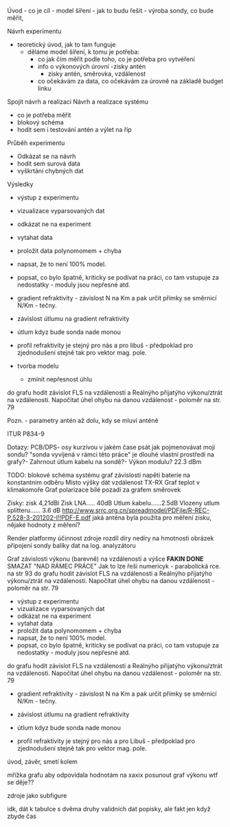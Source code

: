 Úvod
    - co je cíl - model šíření
    - jak to budu řešit - výroba sondy, co bude měřit, 

Návrh experimentu
- teoretický úvod, jak to tam funguje
    - děláme model šíření, k tomu je potřeba:
        - co jak čím měřit podle toho, co je potřeba pro vytvéření
        - info o výkonových úrovní
            -zisky antén
            - zisky antén, směrovka, vzdálenost
        - co očekávám za data, co očekávám za úrovně na základě budget linku

Spojit návrh a realizaci
Návrh a realizace systému
- co je potřeba měřit
- blokový schéma 
- hodit sem i testování antén a výlet na říp


Průběh experimentu
- Odkázat se na návrh
- hodit sem surová data
- vyškrtání chybných dat

Výsledky
- výstup z experimentu
- vizualizace vyparsovaných dat
- odkázat ne na experiment
- vytahat data 
- proložit data polynomomem + chyba 
- napsat, že to není 100% model.
- popsat, co bylo špatně, kriticky se podívat na práci, co tam vstupuje za nedostatky - moduly jsou nepřesné atd.


- gradient refraktivity - závislost N na Km a pak určit přímky se směrnicí  N/Km - tečny.
- závislost útlumu na gradient refraktivity

- útlum kdyz bude sonda nade monou
- profil refraktivity je stejný pro nás a pro libuš - předpoklad pro zjednodušení stejně tak pro vektor mag. pole. 


- tvorba modelu
    - zmínit nepřesnost úhlu

do grafu hodit závislot FLS na vzdálenosti a Reálnýho přijatýho výkonu/ztrát na vzdálenosti.
Napočítat úhel ohybu na danou vzdálenost - poloměr na str. 79


Pozn.
    - parametry antén až dolu, kdy se mluví  anténě 






ITUR P834-9




Dotazy:
PCB/DPS-
osy kurzívou
v jakém čase psát
jak pojmenovávat moji sondu? "sonda vyvíjená v rámci této práce" je dlouhé
vlastní prostředi na grafy?-
Zahrnout útlum kabelu na sondě?-
Výkon modulu? 22.3 dBm

TODO:
blokové schéma systému
graf závislosti napětí baterie na konstantním odběru
Místo výšky dát vzdálenost TX-RX
Graf teplot v klimakomoře
Graf polarizace
bílé pozadí za grafem směrovek

Zisky:
    zisk 4,21dBi
    Zisk LNA..... 40dB
    Utlum kabelu......2.5dB
    Vlozeny utlum splitteru...... 3.6 dB
http://www.srrc.org.cn/spreadmodel/PDFile/R-REC-P.528-3-201202-I!!PDF-E.pdf
jaká anténa byla použita pro měření zisku, nějaké hodnoty z měření?













Render platformy
účinnost zdroje
rozdíl díry nedíry na hmotnosti
obrázek připojení sondy
balíky dat na log. analyzátoru

Graf závislosti výkonu (barevně) na vzdálenosti a výšce
**FAKIN DONE** SMAZAT "NAD RÁMEC PRÁCE"
Jak to lze řeši numericyk - parabolická rce. na str 93
do grafu hodit závislot FLS na vzdálenosti a Reálnýho přijatýho výkonu/ztrát na vzdálenosti.
Napočítat úhel ohybu na danou vzdálenost - poloměr na str. 79

- výstup z experimentu
- vizualizace vyparsovaných dat
- odkázat ne na experiment
- vytahat data 
- proložit data polynomomem + chyba 
- napsat, že to není 100% model.
- popsat, co bylo špatně, kriticky se podívat na práci, co tam vstupuje za nedostatky - moduly jsou nepřesné atd.

do grafu hodit závislot FLS na vzdálenosti a Reálnýho přijatýho výkonu/ztrát na vzdálenosti.
Napočítat úhel ohybu na danou vzdálenost - poloměr na str. 79

- gradient refraktivity - závislost N na Km a pak určit přímky se směrnicí  N/Km - tečny.
- závislost útlumu na gradient refraktivity

- útlum kdyz bude sonda nade monou
- profil refraktivity je stejný pro nás a pro Libuš - předpoklad pro zjednodušení stejně tak pro vektor mag. pole. 

úvod, závěr, smetí kolem

mřížka grafu aby odpovídala hodnotám na xaxix
posunout graf výkonu wtf se děje??

zdroje jako subfigure

idk, dát k tabulce s dvěma druhy validních dat popisky, ale fakt jen když zbyde čas